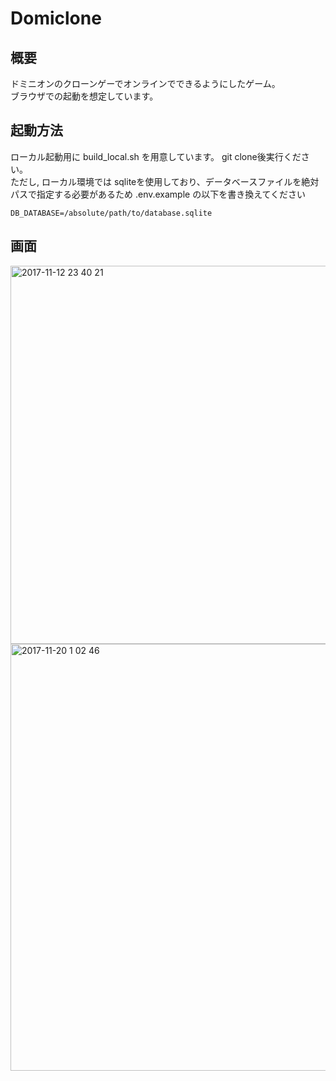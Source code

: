 # Domiclone

## 概要
ドミニオンのクローンゲーでオンラインでできるようにしたゲーム。  
ブラウザでの起動を想定しています。  

## 起動方法
ローカル起動用に build_local.sh を用意しています。 git clone後実行ください。  
ただし, ローカル環境では sqliteを使用しており、データベースファイルを絶対パスで指定する必要があるため .env.example の以下を書き換えてください

```
DB_DATABASE=/absolute/path/to/database.sqlite
```


## 画面
<img width="605" alt="2017-11-12 23 40 21" src="https://user-images.githubusercontent.com/29176287/32700112-b1fbc6a4-c803-11e7-8b7f-ea42f1e3454e.png">
<img width="683" alt="2017-11-20 1 02 46" src="https://user-images.githubusercontent.com/29176287/32992480-8e21da44-cd8e-11e7-81dd-3df875e05c1b.png">


